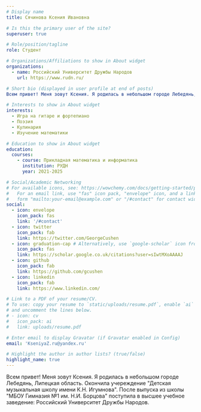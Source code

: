 ```yaml
---
# Display name
title: Сячинова Ксения Ивановна 

# Is this the primary user of the site?
superuser: true

# Role/position/tagline
role: Студент 

# Organizations/Affiliations to show in About widget
organizations:
  - name: Российский Университет Дружбы Народов
    url: https://www.rudn.ru/

# Short bio (displayed in user profile at end of posts)
Всем привет! Меня зовут Ксения. Я родилась в небольшом городе Лебедянь, Липецкая область. Окончила учереждение "Детская музыкальная школу имени К.Н. Игумнова". После выпуска из школы "МБОУ Гимназия №1 им. Н.И. Борцова" поступила в высшее учебное заведение: Российский Университет Дружбы Народов.

# Interests to show in About widget
interests:
  - Игра на гитаре и фортепиано
  - Поэзия
  - Кулинария
  - Изучение математики

# Education to show in About widget
education:
  courses:
    - course: Прикладная математика и информатика
      institution: РУДН
      year: 2021-2025

# Social/Academic Networking
# For available icons, see: https://wowchemy.com/docs/getting-started/page-builder/#icons
#   For an email link, use "fas" icon pack, "envelope" icon, and a link in the
#   form "mailto:your-email@example.com" or "/#contact" for contact widget.
social:
  - icon: envelope
    icon_pack: fas
    link: '/#contact'
  - icon: twitter
    icon_pack: fab
    link: https://twitter.com/GeorgeCushen
  - icon: graduation-cap # Alternatively, use `google-scholar` icon from `ai` icon pack
    icon_pack: fas
    link: https://scholar.google.co.uk/citations?user=sIwtMXoAAAAJ
  - icon: github
    icon_pack: fab
    link: https://github.com/gcushen
  - icon: linkedin
    icon_pack: fab
    link: https://www.linkedin.com/

# Link to a PDF of your resume/CV.
# To use: copy your resume to `static/uploads/resume.pdf`, enable `ai` icons in `params.toml`,
# and uncomment the lines below.
# - icon: cv
#   icon_pack: ai
#   link: uploads/resume.pdf

# Enter email to display Gravatar (if Gravatar enabled in Config)
email: 'KseniyaZ.ru@yandex.ru'

# Highlight the author in author lists? (true/false)
highlight_name: true
---
```


Всем привет! Меня зовут Ксения. Я родилась в небольшом городе Лебедянь, Липецкая область. Окончила учереждение "Детская музыкальная школу имени К.Н. Игумнова". После выпуска из школы "МБОУ Гимназия №1 им. Н.И. Борцова" поступила в высшее учебное заведение: Российский Университет Дружбы Народов.

